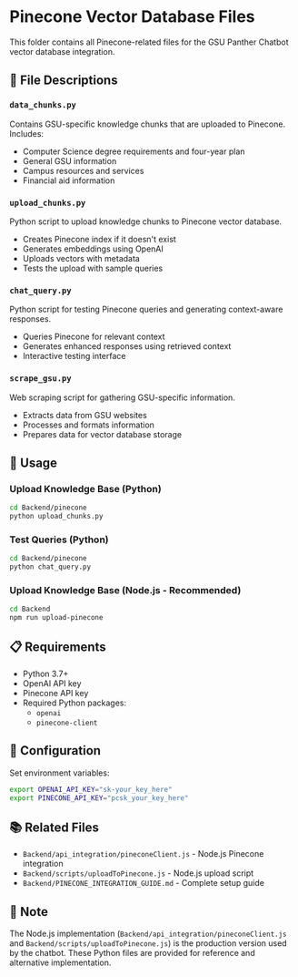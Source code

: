 # Pinecone Vector Database Files

This folder contains all Pinecone-related files for the GSU Panther Chatbot vector database integration.

## 📁 File Descriptions

### `data_chunks.py`
Contains GSU-specific knowledge chunks that are uploaded to Pinecone. Includes:
- Computer Science degree requirements and four-year plan
- General GSU information
- Campus resources and services
- Financial aid information

### `upload_chunks.py`
Python script to upload knowledge chunks to Pinecone vector database.
- Creates Pinecone index if it doesn't exist
- Generates embeddings using OpenAI
- Uploads vectors with metadata
- Tests the upload with sample queries

### `chat_query.py`
Python script for testing Pinecone queries and generating context-aware responses.
- Queries Pinecone for relevant context
- Generates enhanced responses using retrieved context
- Interactive testing interface

### `scrape_gsu.py`
Web scraping script for gathering GSU-specific information.
- Extracts data from GSU websites
- Processes and formats information
- Prepares data for vector database storage

## 🚀 Usage

### Upload Knowledge Base (Python)
```bash
cd Backend/pinecone
python upload_chunks.py
```

### Test Queries (Python)
```bash
cd Backend/pinecone
python chat_query.py
```

### Upload Knowledge Base (Node.js - Recommended)
```bash
cd Backend
npm run upload-pinecone
```

## 📋 Requirements

- Python 3.7+
- OpenAI API key
- Pinecone API key
- Required Python packages:
  - `openai`
  - `pinecone-client`

## 🔧 Configuration

Set environment variables:
```bash
export OPENAI_API_KEY="sk-your_key_here"
export PINECONE_API_KEY="pcsk_your_key_here"
```

## 📚 Related Files

- `Backend/api_integration/pineconeClient.js` - Node.js Pinecone integration
- `Backend/scripts/uploadToPinecone.js` - Node.js upload script
- `Backend/PINECONE_INTEGRATION_GUIDE.md` - Complete setup guide

## 🎯 Note

The Node.js implementation (`Backend/api_integration/pineconeClient.js` and `Backend/scripts/uploadToPinecone.js`) is the production version used by the chatbot. These Python files are provided for reference and alternative implementation.
